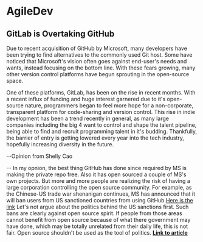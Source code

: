 # AgileDev

## GitLab is Overtaking GitHub

Due to recent acquisition of GitHub by Microsoft, many developers have been trying to find alternatives to the commonly used Git host. Some have noticed that Microsoft's vision often goes against end-user's needs and wants, instead focusing on the bottom line. With these fears growing, many other version control platforms have begun sprouting in the open-source space.

One of these platforms, GitLab, has been on the rise in recent months. With a recent influx of funding and huge interest garnered due to it's open-source nature, programmers began to feel more hope for a non-corporate, transparent platform for code-sharing and version control. This rise in indie development has been a trend recently in general, as many large companies including the big 4 want to control and shape the talent pipeline, being able to find and recruit programming talent in it's budding. Thankfully, the barrier of entry is getting lowered every year into the tech industry, hopefully increasing diversity in the future.

⋅⋅⋅Opinion from Shelly Cao

⋅⋅⋅ In my opnion, the best thing GitHub has done since required by MS is making the private repo free. Also it has open sourced a couple of MS's own projects. But more and more people are realizing the risk of having a large corporation controlling the open source community. For example, as the Chinese-US trade war shenanigan continues, MS has announced that it will ban users from US sanctioned countries from using GitHub.[Here is the link](https://www.theinquirer.net/inquirer/news/3079700/github-starts-users-iran-north-korea-syria) Let's not argue about the politics behind the US sanctions first. Such bans are clearly against open source spirit. If people from those areas cannot benefit from open source because of what there government may have done, which may be totally unrelated from their daily life, this is not fair. Open source shouldn't be used as the tool of politics.
**[Link to article](https://towardsdatascience.com/gitlab-is-overtaking-github-a0bbb0a8d926)**

